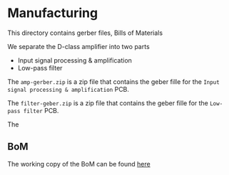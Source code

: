 # Manufacturing
This directory contains gerber files, Bills of Materials

We separate the D-class amplifier into two parts
* Input signal processing & amplification 
* Low-pass filter


The `amp-gerber.zip` is a zip file that contains the geber fille for the `Input signal processing & amplification` PCB.

The `filter-geber.zip` is a zip file that contains the geber fille for the `Low-pass filter` PCB.

The 

## BoM
The working copy of the BoM can be found [here](https://docs.google.com/spreadsheets/d/1IFPoc2b5zHgwUJEJWxa8uuAsqKVHFZ50x7GujckyXvo/edit?usp=sharing)

